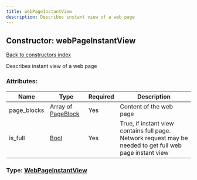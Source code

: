 ```yaml
---
title: webPageInstantView
description: Describes instant view of a web page
---
```

## Constructor: webPageInstantView  
[Back to constructors index](index.md)



Describes instant view of a web page

### Attributes:

| Name     |    Type       | Required | Description |
|----------|---------------|----------|-------------|
|page\_blocks|Array of [PageBlock](../types/PageBlock.md) | Yes|Content of the web page|
|is\_full|[Bool](../types/Bool.md) | Yes|True, if instant view contains full page. Network request may be needed to get full web page instant view|



### Type: [WebPageInstantView](../types/WebPageInstantView.md)


